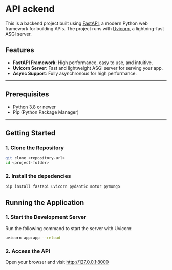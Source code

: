 # API ackend

This is a backend project built using [FastAPI](https://fastapi.tiangolo.com/), a modern Python web framework for building APIs. The project runs with [Uvicorn](https://www.uvicorn.org/), a lightning-fast ASGI server.

## Features

- **FastAPI Framework**: High performance, easy to use, and intuitive.
- **Uvicorn Server**: Fast and lightweight ASGI server for serving your app.
- **Async Support**: Fully asynchronous for high performance.

---

## Prerequisites

- Python 3.8 or newer
- Pip (Python Package Manager)

---

## Getting Started

### 1. Clone the Repository
```bash
git clone <repository-url>
cd <project-folder>
```

### 2. Install the depedencies
```bash
pip install fastapi uvicorn pydantic motor pymongo 
```

## Running the Application

### 1. Start the Development Server
Run the following command to start the server with Uvicorn:

```bash
uvicorn app:app --reload
```

### 2. Access the API
Open your browser and visit http://127.0.0.1:8000

